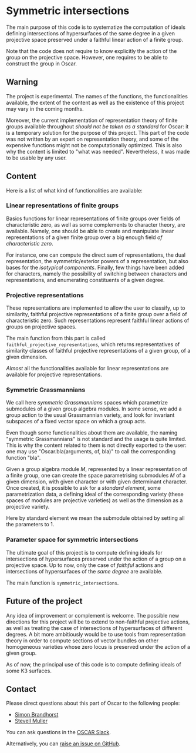 # Symmetric intersections

The main purpose of this code is to systematize the computation of
ideals defining intersections of hypersurfaces of the same degree in a given
projective space preserved under a faithful linear action of a finite group.

Note that the code does not require to know explicitly the action of the group
on the projective space. However, one requires to be able to construct the group
in Oscar.

## Warning

The project is experimental. The names of the functions, the functionalities
available, the extent of the content as well as the existence of this project
may vary in the coming months.

Moreover, the current implementation of representation theory of finite groups
available throughout *should not be taken as a standard* for Oscar: it is a
temporary solution for the purpose of this project. This part of the code was
not written by an expert on representation theory, and some of the expensive
functions might not be computationally optimized. This is also why the content
is limited to "what was needed". Nevertheless, it was made to be usable by any
user.

## Content

Here is a list of what kind of functionalities are available:

### Linear representations of finite groups

Basics functions for linear representations of finite groups over fields of
characteristic zero, as well as some complements to character theory, are
available. Namely, one should be able to create and manipulate linear
representations of a given finite group over a big enough field *of
characteristic zero*.

For instance, one can compute the direct sum of representations, the dual
representation, the symmetric/exterior powers of a representation, but also
bases for the *isotypical components*. Finally, few things have been added for
characters, namely the possibility of switching between characters and
representations, and enumerating constituents of a given degree.

### Projective representations

These representations are implemented to allow the user to classify, up to
similarity, faithful projective representations of a finite group over a
field of characteristic zero. Such representations represent faithful
linear actions of groups on projective spaces.

The main function from this part is called `faithful_projective_representations`,
which returns representatives of similarity classes of faithful projective
representations of a given group, of a given dimension.

*Almost* all the functionalities available for linear representations are
available for projective representations.

### Symmetric Grassmannians

We call here *symmetric Grassmannians* spaces which parametrize submodules of a
given group algebra modules. In some sense, we add a group action to the usual
Grassmannian variety, and look for invariant subspaces of a fixed vector space
on which a group acts.

Even though some functionalities about them are available, the naming
"symmetric Grassmannians" is not standard and the usage is quite limited. This
is why the content related to them is not directly exported to the user:
one may use "Oscar.bla(arguments, of, bla)" to call the corresponding function
"bla".

Given a group algebra module $M$, represented by a linear representation of a
finite group, one can create the space parametrising submodules $M$ of a given
dimension, with given character or with given determinant character. Once
created, it is possible to ask for a *standard element*, some parametrization
data, a defining ideal of the corresponding variety (these spaces of modules are
projective varieties) as well as the dimension as a projective variety.

Here by standard element we mean the submodule obtained by setting
all the parameters to 1.

### Parameter space for symmetric intersections

The ultimate goal of this project is to compute defining ideals for
intersections of hypersurfaces preserved under the action of a group on a
projective space. Up to now, only the case of *faithful* actions and intersections
of hypersurfaces of the *same degree* are available.

The main function is `symmetric_intersections`.

## Future of the project

Any idea of improvement or complement is welcome. The possible new directions
for this project will be to extend to non-faithful projective actions, as well
as treating the case of intersections of hypersurfaces of different degrees. A bit
more ambitiously would be to use tools from representation theory in order to
compute sections of vector bundles on other homogeneous varieties whose zero
locus is preserved under the action of a given group.

As of now, the principal use of this code is to compute defining ideals of some
K3 surfaces.

## Contact

Please direct questions about this part of Oscar to the following people:
* [Simon Brandhorst](https://www.math.uni-sb.de/ag/brandhorst/index.php?option=com_content&view=article&id=6&Itemid=107&lang=en)
* [Stevell Muller](https://www.math.uni-sb.de/ag/brandhorst/index.php?option=com_content&view=article&id=26:muller-en-1&catid=18&lang=en&Itemid=114)

You can ask questions in the [OSCAR Slack](https://www.oscar-system.org/community/#slack).

Alternatively, you can [raise an issue on GitHub](https://github.com/oscar-system/Oscar.jl).
